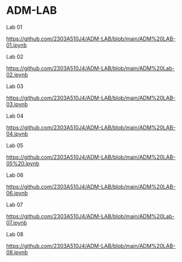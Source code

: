 # ADM-LAB

Lab 01

https://github.com/2303A510J4/ADM-LAB/blob/main/ADM%20LAB-01.ipynb

Lab 02

https://github.com/2303A510J4/ADM-LAB/blob/main/ADM%20Lab-02.ipynb

Lab 03

https://github.com/2303A510J4/ADM-LAB/blob/main/ADM%20LAB-03.ipynb

Lab 04

https://github.com/2303A510J4/ADM-LAB/blob/main/ADM%20LAB-04.ipynb

Lab 05

https://github.com/2303A510J4/ADM-LAB/blob/main/ADM%20LAB-05%20.ipynb

Lab 06

https://github.com/2303A510J4/ADM-LAB/blob/main/ADM%20LAB-06.ipynb

Lab 07

https://github.com/2303A510J4/ADM-LAB/blob/main/ADM%20Lab-07.ipynb

Lab 08

https://github.com/2303A510J4/ADM-LAB/blob/main/ADM%20LAB-08.ipynb
